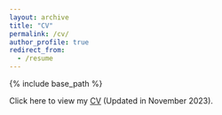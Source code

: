 ```yaml
---
layout: archive
title: "CV"
permalink: /cv/
author_profile: true
redirect_from:
  - /resume
---
```


{% include base_path %}

Click here to view my [CV](https://jimmylizheng.github.io/files/CV_Zheng_Li.pdf) (Updated in November 2023).
